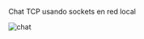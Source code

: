 Chat TCP usando sockets en red local

![chat](https://user-images.githubusercontent.com/84527725/133150228-c835cf34-09da-4cab-865f-3987eae2b899.gif)